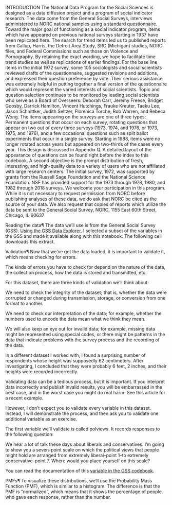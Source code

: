 

INTRODUCTION
The National Data Program for the Social Sciences is designed as a data diffusion project and a program of social indicator research. The 
data come from the General Social Surveys, interviews administered to NORC national samples using a standard questionnaire. Toward the 
major goal of functioning as a social indicator program, items which have appeared on previous national surveys starting in 1937 have been 
replicated here. The search for trend items led us to published reports from Gallup, Harris, the Detroit Area Study, SRC (Michigan) studies, 
NORC files, and Federal Commissions such as those on Violence and Pornography.
By retaining the exact wording, we hope to facilitate time trend studies as well as replications of earlier findings. For the base line items in 
the initial 1972 survey, some 105 sociologists and social scientists reviewed drafts of the questionnaire, suggested revisions and additions, 
and expressed their question preference by vote. Their serious assistance was extremely helpful in putting together a final version of the 
questionnaire which would represent the varied interests of social scientists. Topic and question selection continues to be monitored by 
leading social scientists who serve as a Board of Overseers: Deborah Carr, Jeremy Freese, Bridget Goosby, Darrick Hamilton, Vincent 
Hutchings, Frauke Kreuter, Taeku Lee, Jason Schnittker, Judith Seltzer, Florenica Torche, Rob Warren, and Rebeca Wong.
The items appearing on the surveys are one of three types: Permanent questions that occur on each survey, rotating questions that appear on 
two out of every three surveys (1973, 1974, and 1976, or 1973, 1975, and 1976), and a few occasional questions such as split ballot 
experiments that occur in a single survey. Starting in 1988, items were no longer rotated across years but appeared on two-thirds of the cases 
every year. This design is discussed in Appendix Q. A detailed layout of the appearance of questions can be found right before the index to 
this codebook.
A second objective is the prompt distribution of fresh, interesting, and high-quality data to a variety of users who are not affiliated with large 
research centers. The initial survey, 1972, was supported by grants from the Russell Sage Foundation and the National Science Foundation. 
NSF has provided support for the 1973 through 1978, 1980, and 1982 through 2018 surveys. We welcome your participation in this program. 
While it is not necessary to request permission from NORC before publishing analyses of these data, we do ask that NORC be cited as the 
source of your data. We also request that copies of reports which utilize the data be sent to the General Social Survey, NORC, 1155 East 
60th Street, Chicago, IL 60637




Reading the data¶
The data we’ll use is from the General Social Survey (GSS). [Using the GSS Data Explorer](https://gssdataexplorer.norc.org/projects/52787), I selected a subset of the variables in the GSS and made it available along with this notebook. The following cell downloads this extract.


Validation¶
Now that we’ve got the data loaded, it is important to validate it, which means checking for errors.

The kinds of errors you have to check for depend on the nature of the data, the collection process, how the data is stored and transmitted, etc.

For this dataset, there are three kinds of validation we’ll think about:

We need to check the integrity of the dataset; that is, whether the data were corrupted or changed during transmission, storage, or conversion from one format to another.

We need to check our interpretation of the data; for example, whether the numbers used to encode the data mean what we think they mean.

We will also keep an eye out for invalid data; for example, missing data might be represented using special codes, or there might be patterns in the data that indicate problems with the survey process and the recording of the data.

In a different dataset I worked with, I found a surprising number of respondents whose height was supposedly 62 centimeters. After investigating, I concluded that they were probably 6 feet, 2 inches, and their heights were recorded incorrectly.

Validating data can be a tedious process, but it is important. If you interpret data incorrectly and publish invalid results, you will be embarrassed in the best case, and in the worst case you might do real harm. See this article for a recent example.

However, I don’t expect you to validate every variable in this dataset. Instead, I will demonstrate the process, and then ask you to validate one additional variable as an exercise.

The first variable we’ll validate is called polviews. It records responses to the following question:

We hear a lot of talk these days about liberals and conservatives. I’m going to show you a seven-point scale on which the political views that people might hold are arranged from extremely liberal–point 1–to extremely conservative–point 7. Where would you place yourself on this scale?

You can read the documentation of this [variable in the GSS codebook](https://gssdataexplorer.norc.org/variables/vfilter).

PMFs¶
To visualize these distributions, we’ll use the Probability Mass Function (PMF), which is similar to a histogram. The difference is that the PMF is “normalized”, which means that it shows the percentage of people who gave each response, rather than the number.



